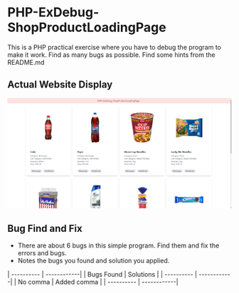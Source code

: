 # PHP-ExDebug-ShopProductLoadingPage

This is a PHP practical exercise where you have to debug the program to make it work. Find as many bugs as possible. Find some hints from the README.md

## Actual Website Display

![Website Display](images/image.png)

## Bug Find and Fix

- There are about 6 bugs in this simple program. Find them and fix the errors and bugs.
- Notes the bugs you found and solution you applied.

| ---------- | ------------|
| Bugs Found | Solutions   |
| ---------- | ------------|
| No comma   | Added comma |
| ---------- | ------------|
